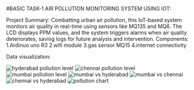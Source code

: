#BASIC TASK-1 AIR POLLUTION MONITORING  SYSTEM USING IOT:

Project Summary: Combatting urban air pollution, this IoT-based system monitors air quality in real-time using sensors like MQ135 and MQ6. The LCD displays PPM values, and the system triggers alarms when air quality deteriorates, saving logs for future analysis and intervention.
Components:
1.Ardinuo uno R3
2.wifi module
3.gas sensor MQ15
4.internet connectivity


Data visualization:

![hyderabad pollution level](https://github.com/shaik-sadhik54/basictask1/assets/127678978/58b1f0db-36d3-4d89-85e7-8f98b57b976b)
![chennai pollution level](https://github.com/shaik-sadhik54/basictask1/assets/127678978/9ea09ba5-8735-4453-9fb6-94dbcdcddc14)
![mumbai pollution level](https://github.com/shaik-sadhik54/basictask1/assets/127678978/b205cc56-9b44-47eb-b24a-2f5bc86bece1)
![mumbai vs hyderabad](https://github.com/shaik-sadhik54/basictask1/assets/127678978/921621d3-4a8b-4cb5-b986-accbf3159956)
![mumbai vs chennai](https://github.com/shaik-sadhik54/basictask1/assets/127678978/30e7d55d-f646-4766-a366-77b1da718ae2)
![chennai vs hyderabad](https://github.com/shaik-sadhik54/basictask1/assets/127678978/8a1ceaf7-c748-4f93-a8ab-da2ac92870ca)
![pollution chart](https://github.com/shaik-sadhik54/basictask1/assets/127678978/321b6be8-b878-4f52-a642-c8d1259518d6)

